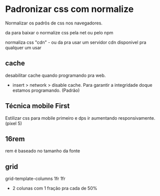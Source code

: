 # Padronizar css com normalize

Normalizar os padrõs de css nos navegadores.

da para baixar o normalize css pela net ou pelo npm

normaliza css "cdn" - ou da pra usar um servidor cdn disponivel pra qualquer um usar

## cache

desabilitar cache quando programando pra web.

- insert > network > disable cache. Para garantir a integridade doque estamos programando. (Padrão)

## Técnica mobile First

Estilizar css para mobile primeiro e dps ir aumentando responsivamente. (pixel 5)

## 16rem

rem é baseado no tamanho da fonte

## grid

grid-template-columns 1fr 1fr

- 2 colunas com 1 fração pra cada de 50%
